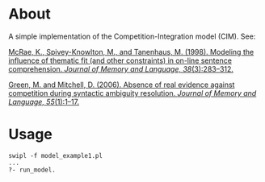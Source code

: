 # About

A simple implementation of the Competition-Integration model (CIM). See:

[McRae, K., Spivey-Knowlton, M., and Tanenhaus, M. (1998). Modeling the influence of thematic fit (and other constraints) in on-line sentence comprehension. *Journal of Memory and Language, 38*(3):283–312.](https://www.sciencedirect.com/science/article/abs/pii/S0749596X97925432)

[Green, M. and Mitchell, D. (2006). Absence of real evidence against competition during syntactic ambiguity resolution. *Journal of Memory and Language, 55*(1):1–17.](https://www.sciencedirect.com/science/article/abs/pii/S0749596X06000210)

# Usage

```
swipl -f model_example1.pl
...
?- run_model.
```
